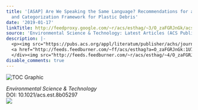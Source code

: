 ```yaml
---
title: '[ASAP] Are We Speaking the Same Language? Recommendations for a Definition
  and Categorization Framework for Plastic Debris'
date: '2019-01-17'
linkTitle: http://feedproxy.google.com/~r/acs/esthag/~3/O_zaFGRJnGk/acs.est.8b05297
source: 'Environmental Science & Technology: Latest Articles (ACS Publications)'
description: |-
  <p><img src="https://pubs.acs.org/appl/literatum/publisher/achs/journals/content/esthag/0/esthag.ahead-of-print/acs.est.8b05297/20190117/images/medium/es-2018-05297k_0005.gif" alt="TOC Graphic"/></p><div><cite>Environmental Science & Technology</cite></div><div>DOI: 10.1021/acs.est.8b05297</div><div class="feedflare">
  <a href="http://feeds.feedburner.com/~ff/acs/esthag?a=O_zaFGRJnGk:1U7WO6YHlJs:yIl2AUoC8zA"><img src="http://feeds.feedburner.com/~ff/acs/esthag?d=yIl2AUoC8zA" border="0"></img></a>
  </div><img src="http://feeds.feedburner.com/~r/acs/esthag/~4/O_zaFGRJnGk" height="1" width="1" ...
disable_comments: true
---
```

<p><img src="https://pubs.acs.org/appl/literatum/publisher/achs/journals/content/esthag/0/esthag.ahead-of-print/acs.est.8b05297/20190117/images/medium/es-2018-05297k_0005.gif" alt="TOC Graphic"/></p><div><cite>Environmental Science & Technology</cite></div><div>DOI: 10.1021/acs.est.8b05297</div><div class="feedflare">
<a href="http://feeds.feedburner.com/~ff/acs/esthag?a=O_zaFGRJnGk:1U7WO6YHlJs:yIl2AUoC8zA"><img src="http://feeds.feedburner.com/~ff/acs/esthag?d=yIl2AUoC8zA" border="0"></img></a>
</div><img src="http://feeds.feedburner.com/~r/acs/esthag/~4/O_zaFGRJnGk" height="1" width="1" ...